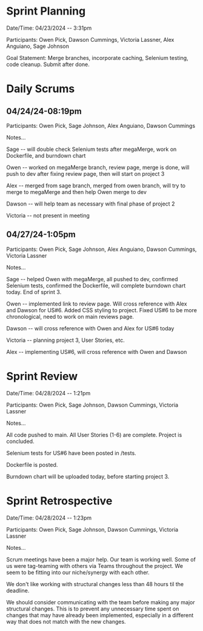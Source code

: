 # Sprint Planning

Date/Time: 04/23/2024 -- 3:31pm

Participants: Owen Pick, Dawson Cummings, Victoria Lassner, Alex Anguiano, Sage Johnson

Goal Statement:  Merge branches, incorporate caching, Selenium testing, code cleanup. Submit after done.

# Daily Scrums

## 04/24/24-08:19pm

Participants: Owen Pick, Sage Johnson, Alex Anguiano, Dawson Cummings

Notes...

Sage -- will double check Selenium tests after megaMerge, work on Dockerfile, and burndown chart

Owen -- worked on megaMerge branch, review page, merge is done, will push to dev after fixing review page, then will start on project 3

Alex -- merged from sage branch, merged from owen branch, will try to merge to megaMerge and then help Owen merge to dev

Dawson -- will help team as necessary with final phase of project 2

Victoria -- not present in meeting

## 04/27/24-1:05pm

Participants: Owen Pick, Sage Johnson, Alex Anguiano, Dawson Cummings, Victoria Lassner

Notes...

Sage -- helped Owen with megaMerge, all pushed to dev, confirmed Selenium tests, confirmed the Dockerfile, will complete burndown chart today. End of sprint 3.

Owen -- implemented link to review page. Will cross reference with Alex and Dawson for US#6. Added CSS styling to project. Fixed US#6 to be more chronological, need to work on main reviews page.

Dawson -- will cross reference with Owen and Alex for US#6 today

Victoria -- planning project 3, User Stories, etc.

Alex -- implementing US#6, will cross reference with Owen and Dawson



# Sprint Review

Date/Time: 04/28/2024 -- 1:21pm

Participants: Owen Pick, Sage Johnson, Dawson Cummings, Victoria Lassner

Notes...

All code pushed to main. All User Stories (1-6) are complete. Project is concluded.

Selenium tests for US#6 have been posted in /tests.

Dockerfile is posted.

Burndown chart will be uploaded today, before starting project 3.

# Sprint Retrospective

Date/Time: 04/28/2024 -- 1:23pm

Participants: Owen Pick, Sage Johnson, Dawson Cummings, Victoria Lassner

Notes...

Scrum meetings have been a major help. Our team is working well. Some of us were tag-teaming with others via Teams throughout the project. We seem to be fitting into our niche/synergy with each other.

We don't like working with structural changes less than 48 hours til the deadline.

We should consider communicating with the team before making any major structural changes. This is to prevent any unnecessary time spent on changes that may have already been implemented, especially in a different way that does not match with the new changes.
